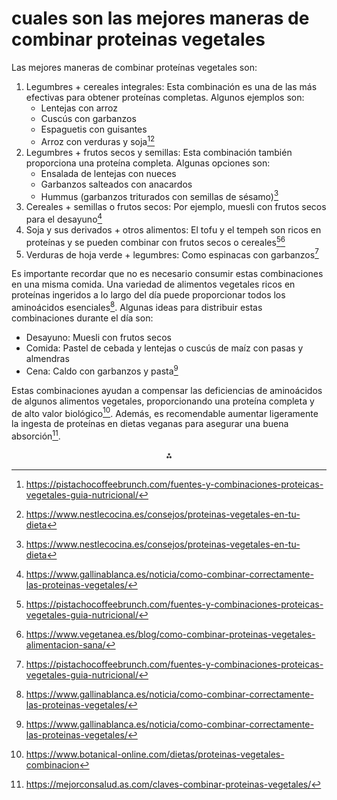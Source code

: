 # cuales son las mejores maneras de combinar proteinas vegetales

Las mejores maneras de combinar proteínas vegetales son:

1. Legumbres + cereales integrales: Esta combinación es una de las más efectivas para obtener proteínas completas. Algunos ejemplos son:
    - Lentejas con arroz
    - Cuscús con garbanzos
    - Espaguetis con guisantes
    - Arroz con verduras y soja[^1][^2]
2. Legumbres + frutos secos y semillas: Esta combinación también proporciona una proteína completa. Algunas opciones son:
    - Ensalada de lentejas con nueces
    - Garbanzos salteados con anacardos
    - Hummus (garbanzos triturados con semillas de sésamo)[^2]
3. Cereales + semillas o frutos secos: Por ejemplo, muesli con frutos secos para el desayuno[^5]
4. Soja y sus derivados + otros alimentos: El tofu y el tempeh son ricos en proteínas y se pueden combinar con frutos secos o cereales[^1][^7]
5. Verduras de hoja verde + legumbres: Como espinacas con garbanzos[^1]

Es importante recordar que no es necesario consumir estas combinaciones en una misma comida. Una variedad de alimentos vegetales ricos en proteínas ingeridos a lo largo del día puede proporcionar todos los aminoácidos esenciales[^5]. Algunas ideas para distribuir estas combinaciones durante el día son:

- Desayuno: Muesli con frutos secos
- Comida: Pastel de cebada y lentejas o cuscús de maíz con pasas y almendras
- Cena: Caldo con garbanzos y pasta[^5]

Estas combinaciones ayudan a compensar las deficiencias de aminoácidos de algunos alimentos vegetales, proporcionando una proteína completa y de alto valor biológico[^3]. Además, es recomendable aumentar ligeramente la ingesta de proteínas en dietas veganas para asegurar una buena absorción[^4].

<div style="text-align: center">⁂</div>

[^1]: https://pistachocoffeebrunch.com/fuentes-y-combinaciones-proteicas-vegetales-guia-nutricional/

[^2]: https://www.nestlecocina.es/consejos/proteinas-vegetales-en-tu-dieta

[^3]: https://www.botanical-online.com/dietas/proteinas-vegetales-combinacion

[^4]: https://mejorconsalud.as.com/claves-combinar-proteinas-vegetales/

[^5]: https://www.gallinablanca.es/noticia/como-combinar-correctamente-las-proteinas-vegetales/

[^6]: https://www.hsnstore.com/blog/nutricion/proteinas/como-combinar-vegetales/

[^7]: https://www.vegetanea.es/blog/como-combinar-proteinas-vegetales-alimentacion-sana/

[^8]: https://www.conasi.eu/blog/consejos-de-salud/proteina-vegetal-alimentos/

